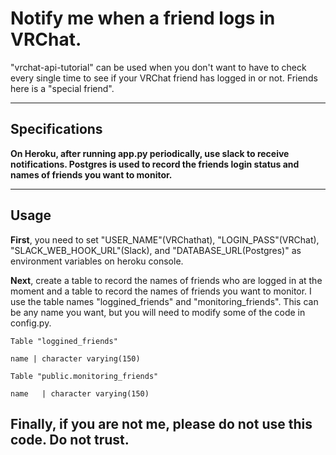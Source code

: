 # Notify me when a friend logs in VRChat.

"vrchat-api-tutorial" can be used when you don't want to have to check every single time to see if your VRChat friend has logged in or not. Friends here is a "special friend".

***

## Specifications
 
**On Heroku, after running app.py periodically, use slack to receive notifications. Postgres is used to record the friends login status and names of friends you want to monitor.**
***
## Usage
**First**, you need to set "USER_NAME"(VRChathat), "LOGIN_PASS"(VRChat), "SLACK_WEB_HOOK_URL"(Slack), and "DATABASE_URL(Postgres)" as environment variables on heroku console.

**Next**, create a table to record the names of friends who are logged in at the moment and a table to record the names of friends you want to monitor. I use the table names "loggined_friends" and "monitoring_friends". This can be any name you want, but you will need to modify some of the code in config.py.

 

    Table "loggined_friends"
 
    name | character varying(150) 

    Table "public.monitoring_friends"
 
    name   | character varying(150)


## Finally, if you are not me, please do not use this code. Do not trust.
